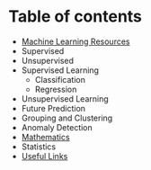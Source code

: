 # Table of contents

* [Machine Learning Resources](README.md)
* Supervised
* Unsupervised
* Supervised Learning
  * Classification
  * Regression
* Unsupervised Learning
* Future Prediction
* Grouping and Clustering
* Anomaly Detection
* [Mathematics](untitled-2.md)
* Statistics
* [Useful Links](useful-links.md)

